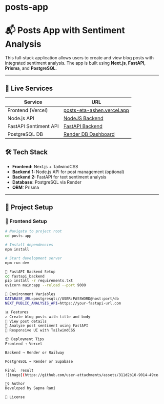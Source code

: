 # posts-app
# 📬 Posts App with Sentiment Analysis

This full-stack application allows users to create and view blog posts with integrated sentiment analysis. The app is built using **Next.js**, **FastAPI**, **Prisma**, and **PostgreSQL**.

---
## 🔗 Live Services

| Service               | URL                                                                 |
|-----------------------|----------------------------------------------------------------------|
| Frontend (Vercel)     | [posts-eta-ashen.vercel.app](https://posts-eta-ashen.vercel.app)     |
| Node.js API           | [NodeJS Backend](https://your-node-api-url.com)                      |
| FastAPI Sentiment API | [FastAPI Backend](https://your-fastapi-url.com)                      |
| PostgreSQL DB         | [Render DB Dashboard](https://your-db-dashboard.render.com)          |

## 🛠 Tech Stack

- **Frontend:** Next.js + TailwindCSS
- **Backend 1:** Node.js API for post management (optional)
- **Backend 2:** FastAPI for text sentiment analysis
- **Database:** PostgreSQL via Render
- **ORM:** Prisma

---
## 📂 Project Setup

### 🧱 Frontend Setup

```bash
# Navigate to project root
cd posts-app

# Install dependencies
npm install

# Start development server
npm run dev

🧪 FastAPI Backend Setup
cd fastapi_backend
pip install -r requirements.txt
uvicorn main:app --reload --port 9000

🌿 Environment Variables
DATABASE_URL=postgresql://USER:PASSWORD@host:port/db
NEXT_PUBLIC_ANALYSIS_API=https://your-fastapi-url.com

📊 Features
✍️ Create blog posts with title and body
📃 View post details
🧠 Analyze post sentiment using FastAPI
🌈 Responsive UI with TailwindCSS

📦 Deployment Tips
Frontend → Vercel

Backend → Render or Railway

PostgreSQL → Render or Supabase

Final  result
![image](https://github.com/user-attachments/assets/311d2b10-9014-49ce-a9cb-3af6c31392ad)

🙋‍♀️ Author
Developed by Sapna Rani

📃 License
